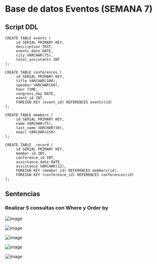 # Base de datos Eventos (SEMANA 7)
## Script DDL 
```
CREATE TABLE events (
     id SERIAL PRIMARY KEY,
     description TEXT,
     events_date DATE,
     city VARCHAR(75),
     total_assistants INT     
);

CREATE TABLE conferences (
     id SERIAL PRIMARY KEY,
     title VARCHAR(100),
     speaker VARCHAR(60),
     hour TIME,
     congress_day DATE,
     event_id INT,
     FOREIGN KEY (event_id) REFERENCES events(id)
);

CREATE TABLE members (
     id SERIAL PRIMARY KEY,
     name VARCHAR(75),
     last_name VARCHAR(50),
     email VARCHAR(150)
);

CREATE TABLE _record (
     id SERIAL PRIMARY KEY,
     member_id INT,
     conference_id INT,
     assistance_date DATE,
     assistance VARCHAR(12),
     FOREIGN KEY (member_id) REFERENCES members(id),
     FOREIGN KEY (conference_id) REFERENCES conferences(id)
);

```

## Sentencias
### Realizar 5 consultas con Where y Order by

![image](https://github.com/LVidalX/Gestion_BD/assets/116664703/9ed828f9-2769-46de-926b-b716a80a8cd2)

![image](https://github.com/LVidalX/Gestion_BD/assets/116664703/52f52512-119b-44b4-90ab-eab9b31e807e)

![image](https://github.com/LVidalX/Gestion_BD/assets/116664703/98f8788c-e7ac-460a-9edf-9c183d7bae3b)

![image](https://github.com/LVidalX/Gestion_BD/assets/116664703/ac46b7c1-b23a-437f-baaf-f32240379553)

![image](https://github.com/LVidalX/Gestion_BD/assets/116664703/46e44314-d31e-47c3-b961-e2fa1cc1e5ed)




